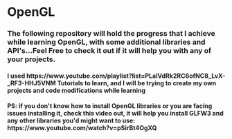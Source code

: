 # OpenGL
<h3>The following repository will hold the progress that I achieve while learning OpenGL, with some additional libraries and API's...Feel Free to check it out if it will help you with any of your projects. </h3>

<h4>I used https://www.youtube.com/playlist?list=PLalVdRk2RC6ofNC8_LvX-_RF3-HHJ5VNM Tutorials to learn, and I will be trying to create my own projects and code modifications while learning</h4>
<h4>PS: if you don't know how to install OpenGL libraries or you are facing issues installing it, check this video out, it will help you install GLFW3 and any other libraries you'd might want to use: https://www.youtube.com/watch?v=pSirBt4OgXQ </h4>
